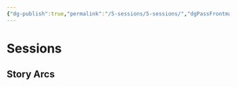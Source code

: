 ```yaml
---
{"dg-publish":true,"permalink":"/5-sessions/5-sessions/","dgPassFrontmatter":true}
---
```


# Sessions
## Story Arcs
